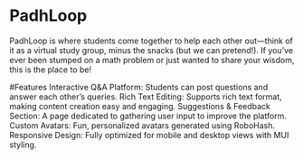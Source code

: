 # PadhLoop
PadhLoop is where students come together to help each other out—think of it as a virtual study group, minus the snacks (but we can pretend!). If you’ve ever been stumped on a math problem or just wanted to share your wisdom, this is the place to be!

#Features 
Interactive Q&A Platform: Students can post questions and answer each other’s queries.
Rich Text Editing: Supports rich text format, making content creation easy and engaging.
Suggestions & Feedback Section: A page dedicated to gathering user input to improve the platform.
Custom Avatars: Fun, personalized avatars generated using RoboHash.
Responsive Design: Fully optimized for mobile and desktop views with MUI styling.

